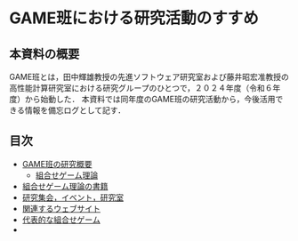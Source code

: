 # GAME班における研究活動のすすめ

## 本資料の概要
GAME班とは，田中輝雄教授の先進ソフトウェア研究室および藤井昭宏准教授の高性能計算研究室における研究グループのひとつで，２０２４年度（令和６年度）から始動した．
本資料では同年度のGAME班の研究活動から，今後活用できる情報を備忘ログとして記す．

## 目次

- [GAME班の研究概要](./summary.md)
    - [組合せゲーム理論](./summary.md#rrr)
- [組合せゲーム理論の書籍](./book.md)
- [研究集会，イベント，研究室](./event.md)
- [関連するウェブサイト](./website.md)
- [代表的な組合せゲーム](./game.md)
- 

